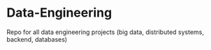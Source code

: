 # Data-Engineering

Repo for all data engineering projects (big data, distributed systems, backend, databases)
